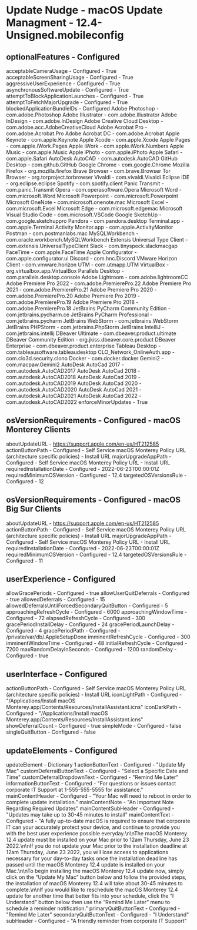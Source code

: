 # Update Nudge - macOS Update Managment - 12.4-Unsigned.mobileconfig

## optionalFeatures - Configured
acceptableCameraUsage - Configured - True
acceptableScreenSharingUsage - Configured - True
aggressiveUserExperience - Configured - True
asynchronousSoftwareUpdate - Configured - True
attemptToBlockApplicationLaunches - Configured - True
attemptToFetchMajorUpgrade - Configured - True
blockedApplicationBundleIDs - Configured
Adobe Photoshop - com.adobe.Photoshop
Adobe Illustrator - com.adobe.Illustrator
Adobe InDesign - com.adobe.InDesign
Adobe Creative Cloud Desktop - com.adobe.acc.AdobeCreativeCloud
Adobe Acrobat Pro - com.adobe.Acrobat.Pro
Adobe Acrobat DC - com.adobe.Acrobat
Apple Keynote - com.apple.Keynote
Apple Xcode - com.apple.Xcode
Apple Pages - com.apple.iWork.Pages
Apple iWork - com.apple.iWork.Numbers
Apple Music - com.apple.Music
Apple iPhoto - com.apple.iPhoto
Apple Safari - com.apple.Safari
AutoDesk AutoCAD - com.autodesk.AutoCAD
GitHub Desktop - com.github.GitHub
Google Chrome - com.google.Chrome
Mozilla Firefox - org.mozilla.firefox
Brave Browser - com.brave.Browser
Tor Browser - org.torproject.torbrowser
Vivaldi - com.vivaldi.Vivaldi
Eclipse IDE - org.eclipse.eclipse
Spotify - com.spotify.client
Panic Transmit - com.panic.Transmit
Opera - com.operasoftware.Opera
Microsoft Word - com.microsoft.Word
Microsoft Powerpoint - com.microsoft.Powerpoint
Microsoft OneNote - com.microsoft.onenote.mac
Microsoft Excel - com.microsoft.Excel
Microsoft Edge - com.microsoft.edgemac
Microsoft Visual Studio Code - com.microsoft.VSCode
Google SketchUp - com.google.sketchuppro
Pandora - com.pandora.desktop
Terminal.app - com.apple.Terminal
Activity Monitor.app - com.apple.ActivityMonitor
Postman - com.postmanlabs.mac
MySQLWorkbench - com.oracle.workbench.MySQLWorkbench
Extensis Universal Type Client - com.extensis.UniversalTypeClient
Slack - com.tinyspeck.slackmacgap
FaceTime - com.apple.FaceTime
Apple Configurator - com.apple.configurator.ui
Discord - com.hnc.Discord
VMware Horizon Client - com.vmware.horizon
UTM - com.utmapp.UTM
VirtualBox - org.virtualbox.app.VirtualBox
Parallels Desktop - com.parallels.desktop.console
Adobe Lightroom - com.adobe.lightroomCC
Adobe Premiere Pro 2022 - com.adobe.PremierePro.22
Adobe Premiere Pro 2021 - com.adobe.PremierePro.21
Adobe Premiere Pro 2020 - com.adobe.PremierePro.20
Adobe Premiere Pro 2019 - com.adobe.PremierePro.19
Adobe Premiere Pro 2018 - com.adobe.PremierePro.18
JetBrains PyCharm Community Edition - com.jetbrains.pycharm.ce
JetBrains PyCharm Professional - com.jetbrains.pycharm
JetBrains WebStorm - com.jetbrains.WebStorm
JetBrains PHPStorm - com.jetbrains.PhpStorm
JetBrains IntelliJ - com.jetbrains.intellij
DBeaver Ultimate - com.dbeaver.product.ultimate
DBeaver Community Edition - org.jkiss.dbeaver.core.product
DBeaver Enterprise - com.dbeaver.product.enterprise
Tableau Desktop - com.tableausoftware.tableaudesktop
CLO_Network_OnlineAuth.app - com.clo3d.security.clono
Docker - com.docker.docker
Gemini2 - com.macpaw.Gemini2
AutoDesk AutoCad 2017 - com.autodesk.AutoCAD2017
AutoDesk AutoCad 2018 - com.autodesk.AutoCAD2018
AutoDesk AutoCad 2019 - com.autodesk.AutoCAD2019
AutoDesk AutoCad 2020 - com.autodesk.AutoCAD2020
AutoDesk AutoCad 2021 - com.autodesk.AutoCAD2021
AutoDesk AutoCad 2022 - com.autodesk.AutoCAD2022
enforceMinorUpdates - True

## osVersionRequirements - Configured - macOS Monterey Clients
aboutUpdateURL - https://support.apple.com/en-us/HT212585
actionButtonPath - Configured - Self Service macOS Monterey Policy URL (architecture specific policies) - Install URL
majorUpgradeAppPath - Configured - Self Service macOS Monterey Policy URL - Install URL
requiredInstallationDate - Configured - 2022-06-23T00:00:01Z
requiredMinimumOSVersion - Configured - 12.4
targetedOSVersionsRule - Configured - 12

## osVersionRequirements - Configured - macOS Big Sur Clients
aboutUpdateURL - https://support.apple.com/en-us/HT212585
actionButtonPath - Configured - Self Service macOS Monterey Policy URL (architecture specific policies) - Install URL
majorUpgradeAppPath - Configured - Self Service macOS Monterey Policy URL - Install URL
requiredInstallationDate - Configured - 2022-06-23T00:00:01Z
requiredMinimumOSVersion - Configured - 12.4
targetedOSVersionsRule - Configured - 11

## userExperience - Configured
allowGracePeriods - Configured - true
allowUserQuitDeferrals - Configured - true
allowedDeferrals - Configured - 15
allowedDeferralsUntilForcedSecondaryQuitButton - Configured - 5
approachingRefreshCycle - Configured - 6000
approachingWindowTime - Configured - 72
elapsedRefreshCycle - Configured - 300
gracePeriodInstallDelay - Configured - 24
gracePeriodLaunchDelay - Configured - 4
gracePeriodPath - Configured - /private/var/db/.AppleSetupDone
imminentRefreshCycle - Configured - 300
imminentWindowTime - Configured - 48
initialRefreshCycle - Configured - 7200
maxRandomDelayInSeconds - Configured - 1200
randomDelay - Configured - true

## userInterface - Configured
actionButtonPath - Configured - Self Service macOS Monterey Policy URL (architecture specific policies) - Install URL
iconLightPath - Configured - "/Applications/Install macOS Monterey.app/Contents/Resources/InstallAssistant.icns"
iconDarkPath - Configured - "/Applications/Install macOS Monterey.app/Contents/Resources/InstallAssistant.icns"
showDeferralCount - Configured - true
simpleMode - Configured - false
singleQuitButton - Configured - false

## updateElements - Configured
updateElement - Dictionary 1
actionButtonText - Configured - "Update My Mac"
customDeferralButtonText - Configured - "Select a Specific Date and Time"
customDeferralDropdownText - Configured - "Remind Me Later"
informationButtonText - Configured - "For questions or issues contact corporate IT Support at 1-555-555-5555 for assistance."
mainContentHeader - Configured - "Your Mac will need to reboot in order to complete update installation."
mainContentNote - "An Important Note Regarding Required Updates"
mainContentSubHeader - Configured - "Updates may take up to 30-45 minutes to install"
mainContentText - Configured - "A fully up-to-date macOS is required to ensure that corporate IT can your accurately protect your device, and continue to provide you with the best user experience possible everyday.\n\nThe macOS Monterey 12.4 update must be installed on your Mac prior to 12am Thursday, June 23 2022.\n\nIf you do not update your Mac prior to the installation deadline at 12am Thursday, June 23 2022, you will lose access to applications necessary for your day-to-day tasks once the installation deadline has passed until the macOS Monterey 12.4 update is installed on your Mac.\n\nTo begin installing the macOS Monterey 12.4 update now, simply click on the “Update My Mac” button below and follow the provided steps, the installation of macOS Monterey 12.4 will take about 30-45 minutes to complete.\n\nIf you would like to reschedule the macOS Monterey 12.4 update for another time that better fits into your schedule, click the “I Understand” button below then use the “Remind Me Later” menu to schedule a reminder notification."
primaryQuitButtonText - Configured - "Remind Me Later"
secondaryQuitButtonText - Configured - "I Understand"
subHeader - Configured - "A friendly reminder from corporate IT Support"

